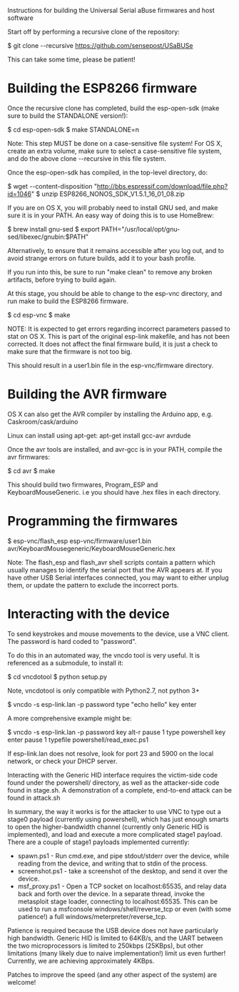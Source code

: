 Instructions for building the Universal Serial aBuse firmwares and host software

Start off by performing a recursive clone of the repository:

$ git clone --recursive https://github.com/sensepost/USaBUSe

This can take some time, please be patient!

Building the ESP8266 firmware
=============================

Once the recursive clone has completed, build the esp-open-sdk (make sure to
build the STANDALONE version!):

  $ cd esp-open-sdk
  $ make STANDALONE=n

Note: This step MUST be done on a case-sensitive file system! For OS X, create
an extra volume, make sure to select a case-sensitive file system, and do the
above clone --recursive in this file system.

Once the esp-open-sdk has compiled, in the top-level directory, do:

  $ wget --content-disposition "http://bbs.espressif.com/download/file.php?id=1046"
  $ unzip ESP8266_NONOS_SDK_V1.5.1_16_01_08.zip

If you are on OS X, you will probably need to install GNU sed, and make sure it
is in your PATH. An easy way of doing this is to use HomeBrew:

  $ brew install gnu-sed
  $ export PATH="/usr/local/opt/gnu-sed/libexec/gnubin:$PATH"

Alternatively, to ensure that it remains accessible after you log out, and to
avoid strange errors on future builds, add it to your bash profile.

If you run into this, be sure to run "make clean" to remove any broken artifacts,
before trying to build again.

At this stage, you should be able to change to the esp-vnc directory, and run
make to build the ESP8266 firmware.

  $ cd esp-vnc
  $ make

NOTE: It is expected to get errors regarding incorrect parameters passed to stat
on OS X. This is part of the original esp-link makefile, and has not been
corrected. It does not affect the final firmware build, it is just a check to
make sure that the firmware is not too big.

This should result in a user1.bin file in the esp-vnc/firmware directory.

Building the AVR firmware
=========================

OS X can also get the AVR compiler by installing the Arduino app, e.g. Caskroom/cask/arduino

Linux can install using apt-get: apt-get install gcc-avr avrdude

Once the avr tools are installed, and avr-gcc is in your PATH, compile the avr firmwares:

  $ cd avr
  $ make

This should build two firmwares, Program_ESP and KeyboardMouseGeneric. i.e you should have .hex files in each directory.

Programming the firmwares
=========================

  $ esp-vnc/flash_esp esp-vnc/firmware/user1.bin avr/KeyboardMousegeneric/KeyboardMouseGeneric.hex

Note: The flash_esp and flash_avr shell scripts contain a pattern which usually
manages to identify the serial port that the AVR appears at. If you have other
USB Serial interfaces connected, you may want to either unplug them, or update
the pattern to exclude the incorrect ports.

Interacting with the device
===========================

To send keystrokes and mouse movements to the device, use a VNC client. The
password is hard coded to "password".

To do this in an automated way, the vncdo tool is very useful. It is referenced
as a submodule, to install it:

  $ cd vncdotool
  $ python setup.py

Note, vncdotool is only compatible with Python2.7, not python 3+

  $ vncdo -s esp-link.lan -p password type "echo hello" key enter

A more comprehensive example might be:

  $ vncdo -s esp-link.lan -p password key alt-r pause 1 type powershell key enter pause 1 typefile powershell/read_exec.ps1

If esp-link.lan does not resolve, look for port 23 and 5900 on the local network,
or check your DHCP server.

Interacting with the Generic HID interface requires the victim-side code found
under the powershell/ directory, as well as the attacker-side code found in
stage.sh. A demonstration of a complete, end-to-end attack can be found in
attack.sh

In summary, the way it works is for the attacker to use VNC to type out a stage0
payload (currently using powershell), which has just enough smarts to open the
higher-bandwidth channel (currently only Generic HID is implemented), and load
and execute a more complicated stage1 payload. There are a couple of stage1
payloads implemented currently:

* spawn.ps1 - Run cmd.exe, and pipe stdout/stderr over the device, while reading
  from the device, and writing that to stdin of the process.
* screenshot.ps1 - take a screenshot of the desktop, and send it over the device.
* msf_proxy.ps1 - Open a TCP socket on localhost:65535, and relay data back and
  forth over the device. In a separate thread, invoke the metasploit stage
  loader, connecting to localhost:65535. This can be used to run a msfconsole
  windows/shell/reverse_tcp or even (with some patience!) a full
  windows/meterpreter/reverse_tcp.

Patience is required because the USB device does not have particularly high
bandwidth. Generic HID is limited to 64KB/s, and the UART between the two
microprocessors is limited to 250kbps (25KBps), but other limitations (many
likely due to naive implementation!) limit us even further! Currently, we are
achieving approximately 4KBps.

Patches to improve the speed (and any other aspect of the system) are welcome!